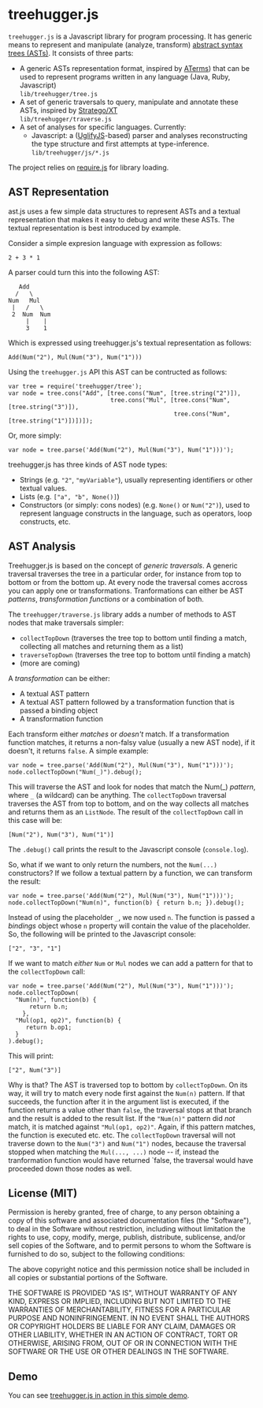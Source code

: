 treehugger.js
=============

`treehugger.js` is a Javascript library for program processing. It
has generic means to represent and manipulate (analyze, transform)
[abstract syntax trees (ASTs)](http://en.wikipedia.org/wiki/Abstract_syntax_tree).
It consists of three parts:

* A generic ASTs representation format, inspired by [ATerms](http://www.meta-environment.org/Meta-Environment/ATerms))
  that can be used to represent programs written in any language (Java, Ruby, Javascript)  
  `lib/treehugger/tree.js`
* A set of generic traversals to query, manipulate and annotate these ASTs,
  inspired by [Stratego/XT](http://strategoxt.org)  
  `lib/treehugger/traverse.js`
* A set of analyses for specific languages. Currently:
  - Javascript: a ([UglifyJS](https://github.com/mishoo/UglifyJS)-based) parser
    and analyses reconstructing the type structure and first attempts at type-inference.  
    `lib/treehugger/js/*.js`

The project relies on [require.js](http://requirejs.org) for library loading.

AST Representation
------------------

ast.js uses a few simple data structures to represent ASTs and a textual representation
that makes it easy to debug and write these ASTs. The textual representation
is best introduced by example.

Consider a simple expresion language with expression as follows:

    2 + 3 * 1

A parser could turn this into the following AST:

       Add
      /   \
    Num   Mul
     |   /   \
     2  Num  Num
         |    |
         3    1

Which is expressed using treehugger.js's textual representation as follows:

    Add(Num("2"), Mul(Num("3"), Num("1")))

Using the `treehugger.js` API this AST can be contructed as follows:

    var tree = require('treehugger/tree');
    var node = tree.cons("Add", [tree.cons("Num", [tree.string("2")]),
                                 tree.cons("Mul", [tree.cons("Num", [tree.string("3")]),
                                                   tree.cons("Num", [tree.string("1")])])]);

Or, more simply:

    var node = tree.parse('Add(Num("2"), Mul(Num("3"), Num("1")))');

treehugger.js has three kinds of AST node types:

* Strings (e.g. `"2"`, `"myVariable"`), usually representing identifiers or other
  textual values.
* Lists (e.g. `["a", "b", None()]`)
* Constructors (or simply: cons nodes) (e.g. `None()` or `Num("2")`), used to represent
  language constructs in the language, such as operators, loop constructs, etc.


AST Analysis
------------

Treehugger.js is based on the concept of _generic traversals_. A generic traversal
traverses the tree in a particular order, for instance from top to bottom or from
the bottom up. At every node the traversal comes accross you can apply one or transformations.
Tranformations can either be AST _patterns_, _transformation functions_ or a combination of both.

The `treehugger/traverse.js` library adds a number of methods to AST nodes that make traversals simpler:

* `collectTopDown` (traverses the tree top to bottom until finding a match, collecting all matches and returning them as a list)
* `traverseTopDown` (traverses the tree top to bottom until finding a match)
* (more are coming)

A _transformation_ can be either:

* A textual AST pattern
* A textual AST pattern followed by a transformation function that is passed a binding object
* A transformation function

Each transform either _matches_ or _doesn't_ match. If a transformation function matches,
it returns a non-falsy value (usually a new AST node), if it doesn't, it returns `false`.
A simple example:

    var node = tree.parse('Add(Num("2"), Mul(Num("3"), Num("1")))');
    node.collectTopDown("Num(_)").debug();

This will traverse the AST and look for nodes that match the Num(_) _pattern_,
where `_` (a wildcard) can be anything. The `collectTopDown` traversal traverses
the AST from top to bottom, and on the way collects all matches and returns them
as an `ListNode`. The result of the `collectTopDown` call in this case will be:

    [Num("2"), Num("3"), Num("1")]

The `.debug()` call prints the result to the Javascript console (`console.log`).

So, what if we want to only return the numbers, not the `Num(...)` constructors?
If we follow a textual pattern by a function, we can transform the result:

    var node = tree.parse('Add(Num("2"), Mul(Num("3"), Num("1")))');
    node.collectTopDown("Num(n)", function(b) { return b.n; }).debug();

Instead of using the placeholder `_`, we now used `n`. The function is passed a
_bindings_ object whose `n` property will contain the value of the placeholder.
So, the following will be printed to the Javascript console:

    ["2", "3", "1"]

If we want to match _either_ `Num` or `Mul` nodes we can add a pattern for that
to the `collectTopDown` call:

    var node = tree.parse('Add(Num("2"), Mul(Num("3"), Num("1")))');
    node.collectTopDown(
      "Num(n)", function(b) {
          return b.n;
        },
      "Mul(op1, op2)", function(b) {
         return b.op1;
      }
    ).debug();

This will print:

    ["2", Num("3")]

Why is that? The AST is traversed top to bottom by `collectTopDown`. On its way, it will
try to match every node first against the `Num(n)` pattern. If that succeeds,
the function after it in the argument list is executed, if the function returns
a value other than `false`, the traversal stops at that branch and the result
is added to the result list. If the `"Num(n)"` pattern did _not_ match, it is
matched against `"Mul(op1, op2)"`. Again, if this pattern matches, the function
is executed etc. etc. The `collectTopDown` traversal will not traverse down to the
`Num("3")` and `Num("1")` nodes, because the traversal stopped when matching the
`Mul(..., ...)` node -- if, instead the tranformation function would have returned
`false, the traversal would have proceeded down those nodes as well.

License (MIT)
-------------

Permission is hereby granted, free of charge, to any person obtaining a copy of this
software and associated documentation files (the "Software"), to deal in the Software
without restriction, including without limitation the rights to use, copy, modify,
merge, publish, distribute, sublicense, and/or sell copies of the Software, and to
permit persons to whom the Software is furnished to do so, subject to the following
conditions:

The above copyright notice and this permission notice shall be included in all copies
or substantial portions of the Software.

THE SOFTWARE IS PROVIDED "AS IS", WITHOUT WARRANTY OF ANY KIND, EXPRESS OR IMPLIED,
INCLUDING BUT NOT LIMITED TO THE WARRANTIES OF MERCHANTABILITY, FITNESS FOR A
PARTICULAR PURPOSE AND NONINFRINGEMENT. IN NO EVENT SHALL THE AUTHORS OR COPYRIGHT
HOLDERS BE LIABLE FOR ANY CLAIM, DAMAGES OR OTHER LIABILITY, WHETHER IN AN ACTION
OF CONTRACT, TORT OR OTHERWISE, ARISING FROM, OUT OF OR IN CONNECTION WITH THE
SOFTWARE OR THE USE OR OTHER DEALINGS IN THE SOFTWARE.

Demo
----

You can see [treehugger.js in action in this simple demo](http://ajaxorg.github.com/treehugger/test.html).